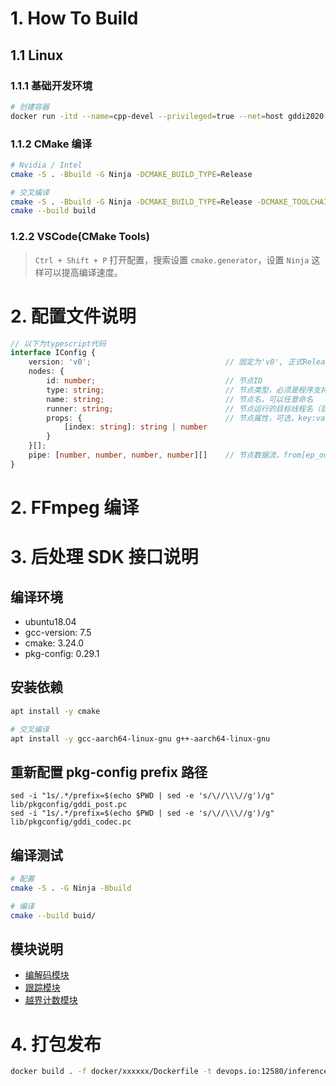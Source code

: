 # 1. How To Build

## 1.1 Linux
### 1.1.1 基础开发环境
```bash
# 创建容器
docker run -itd --name=cpp-devel --privileged=true --net=host gddi2020.qicp.vip:12580/devel/inference-engine-tx5368:1.0.0
```

### 1.1.2 CMake 编译
```bash
# Nvidia / Intel
cmake -S . -Bbuild -G Ninja -DCMAKE_BUILD_TYPE=Release

# 交叉编译
cmake -S . -Bbuild -G Ninja -DCMAKE_BUILD_TYPE=Release -DCMAKE_TOOLCHAIN_FILE=cmake/toolchains/aarch64_linux_tx5368.toolchain
cmake --build build
```

### 1.2.2 VSCode(CMake Tools)
> `Ctrl + Shift + P` 打开配置，搜索设置 `cmake.generator`，设置 `Ninja` 这样可以提高编译速度。

# 2. 配置文件说明

```typescript
// 以下为typescript代码
interface IConfig {
    version: 'v0';                              // 固定为'v0', 正式Release的时候会固定下来。
    nodes: {
        id: number;                             // 节点ID
        type: string;                           // 节点类型，必须是程序支持的类型
        name: string;                           // 节点名，可以任意命名
        runner: string;                         // 节点运行的目标线程名（目标线程会自动创建）
        props: {                                // 节点属性，可选，key:value的一个字典，用于配置节点
            [index: string]: string | number
        }
    }[];
    pipe: [number, number, number, number][]    // 节点数据流，from[ep_out], to[ep_in] 四个参数
}
```

# 2. FFmpeg 编译

# 3. 后处理 SDK 接口说明
## 编译环境
- ubuntu18.04
- gcc-version: 7.5
- cmake: 3.24.0
- pkg-config: 0.29.1

## 安装依赖
```bash
apt install -y cmake

# 交叉编译
apt install -y gcc-aarch64-linux-gnu g++-aarch64-linux-gnu
```

## 重新配置 pkg-config prefix 路径
```
sed -i "1s/.*/prefix=$(echo $PWD | sed -e 's/\//\\\//g')/g" lib/pkgconfig/gddi_post.pc
sed -i "1s/.*/prefix=$(echo $PWD | sed -e 's/\//\\\//g')/g" lib/pkgconfig/gddi_codec.pc
```

## 编译测试
```bash
# 配置
cmake -S . -G Ninja -Bbuild

# 编译
cmake --build buid/
```

## 模块说明
- [编解码模块](doc/codec.md)
- [跟踪模块](doc/target_tracker.md)
- [越界计数模块](doc/cross_border.md)

# 4. 打包发布
```bash
docker build . -f docker/xxxxxx/Dockerfile -t devops.io:12580/inference/xxxxxx-engine:v1.4.27-fix{MM}{dd}
```